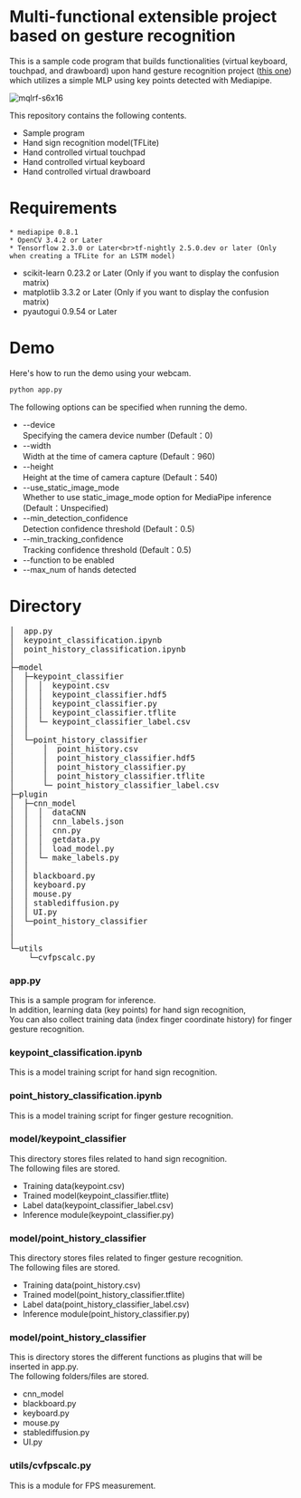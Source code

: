 # Multi-functional extensible project based on gesture recognition
This is a sample code program that builds functionalities (virtual keyboard, touchpad, and drawboard) upon hand gesture recognition project ([this one](https://github.com/Kazuhito00/hand-gesture-recognition-using-mediapipe)) which utilizes a simple MLP using key points detected with Mediapipe.

![mqlrf-s6x16](https://user-images.githubusercontent.com/37477845/102222442-c452cd00-3f26-11eb-93ec-c387c98231be.gif)

This repository contains the following contents.
* Sample program
* Hand sign recognition model(TFLite)
* Hand controlled virtual touchpad
* Hand controlled virtual keyboard
* Hand controlled virtual drawboard
# Requirements
    * mediapipe 0.8.1
    * OpenCV 3.4.2 or Later
    * Tensorflow 2.3.0 or Later<br>tf-nightly 2.5.0.dev or later (Only when creating a TFLite for an LSTM model)
* scikit-learn 0.23.2 or Later (Only if you want to display the confusion matrix)
* matplotlib 3.3.2 or Later (Only if you want to display the confusion matrix)
* pyautogui 0.9.54 or Later

# Demo
Here's how to run the demo using your webcam.
```bash
python app.py
```

The following options can be specified when running the demo.
* --device<br>Specifying the camera device number (Default：0)
* --width<br>Width at the time of camera capture (Default：960)
* --height<br>Height at the time of camera capture (Default：540)
* --use_static_image_mode<br>Whether to use static_image_mode option for MediaPipe inference (Default：Unspecified)
* --min_detection_confidence<br>
  Detection confidence threshold (Default：0.5)
* --min_tracking_confidence<br>
  Tracking confidence threshold (Default：0.5)
* --function to be enabled
* --max_num of hands detected

# Directory
<pre>
│  app.py
│  keypoint_classification.ipynb
│  point_history_classification.ipynb
│  
├─model
│  ├─keypoint_classifier
│  │  │  keypoint.csv
│  │  │  keypoint_classifier.hdf5
│  │  │  keypoint_classifier.py
│  │  │  keypoint_classifier.tflite
│  │  └─ keypoint_classifier_label.csv
│  │          
│  └─point_history_classifier
│      │  point_history.csv
│      │  point_history_classifier.hdf5
│      │  point_history_classifier.py
│      │  point_history_classifier.tflite
│      └─ point_history_classifier_label.csv
├─plugin
│  ├─cnn_model
│  │  │  dataCNN
│  │  │  cnn_labels.json
│  │  │  cnn.py
│  │  │  getdata.py
│  │  │  load_model.py
│  │  └─ make_labels.py
│  │ 
│  │ blackboard.py
│  │ keyboard.py
│  │ mouse.py
│  │ stablediffusion.py
│  │ UI.py         
│  └─point_history_classifier
│     
│          
└─utils
    └─cvfpscalc.py
</pre>
### app.py
This is a sample program for inference.<br>
In addition, learning data (key points) for hand sign recognition,<br>
You can also collect training data (index finger coordinate history) for finger gesture recognition.

### keypoint_classification.ipynb
This is a model training script for hand sign recognition.

### point_history_classification.ipynb
This is a model training script for finger gesture recognition.

### model/keypoint_classifier
This directory stores files related to hand sign recognition.<br>
The following files are stored.
* Training data(keypoint.csv)
* Trained model(keypoint_classifier.tflite)
* Label data(keypoint_classifier_label.csv)
* Inference module(keypoint_classifier.py)

### model/point_history_classifier
This directory stores files related to finger gesture recognition.<br>
The following files are stored.
* Training data(point_history.csv)
* Trained model(point_history_classifier.tflite)
* Label data(point_history_classifier_label.csv)
* Inference module(point_history_classifier.py)

### model/point_history_classifier
This is directory stores the different functions as plugins that will be inserted in app.py.<br>
The following folders/files are stored.
* cnn_model
* blackboard.py
* keyboard.py
* mouse.py
* stablediffusion.py
* UI.py
### utils/cvfpscalc.py
This is a module for FPS measurement.
